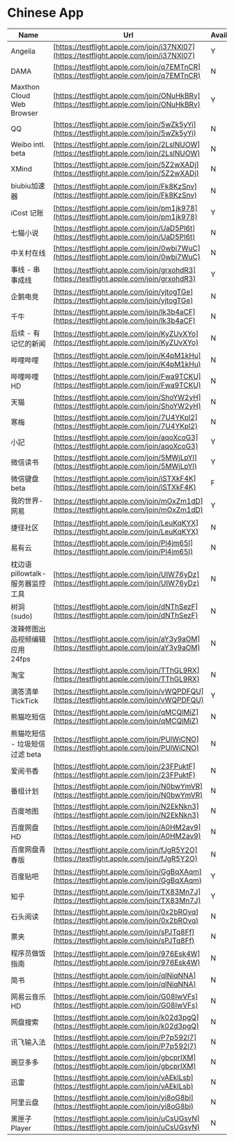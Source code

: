 # Chinese App
| Name | Url | Available | Date |
| --- | --- | --- | -- |
| Angelia | [https://testflight.apple.com/join/i37NXl07](https://testflight.apple.com/join/i37NXl07) | Y | 2022-09-23 |
| DAMA | [https://testflight.apple.com/join/q7EMTnCR](https://testflight.apple.com/join/q7EMTnCR) | N | 2022-12-04 |
| Maxthon Cloud Web Browser | [https://testflight.apple.com/join/ONuHkBRv](https://testflight.apple.com/join/ONuHkBRv) | Y | 2022-12-07 |
| QQ | [https://testflight.apple.com/join/5wZk5yYi](https://testflight.apple.com/join/5wZk5yYi) | N | 2022-05-19 |
| Weibo intl. beta | [https://testflight.apple.com/join/2LslNUOW](https://testflight.apple.com/join/2LslNUOW) | N | 2023-01-31 |
| XMind | [https://testflight.apple.com/join/5Z2wXADj](https://testflight.apple.com/join/5Z2wXADj) | N | 2022-03-15 |
| biubiu加速器 | [https://testflight.apple.com/join/Fk8KzSnv](https://testflight.apple.com/join/Fk8KzSnv) | N | 2022-03-15 |
| iCost 记账 | [https://testflight.apple.com/join/pm1jk978](https://testflight.apple.com/join/pm1jk978) | Y | 2022-12-04 |
| 七猫小说 | [https://testflight.apple.com/join/UaD5Pl6t](https://testflight.apple.com/join/UaD5Pl6t) | N | 2022-03-15 |
| 中关村在线 | [https://testflight.apple.com/join/0wbi7WuC](https://testflight.apple.com/join/0wbi7WuC) | N | 2022-04-06 |
| 事线 - 串事成线 | [https://testflight.apple.com/join/grxohdR3](https://testflight.apple.com/join/grxohdR3) | Y | 2023-01-05 |
| 企鹅电竞 | [https://testflight.apple.com/join/yjtogTGe](https://testflight.apple.com/join/yjtogTGe) | N | 2022-03-15 |
| 千牛 | [https://testflight.apple.com/join/lk3b4aCF](https://testflight.apple.com/join/lk3b4aCF) | N | 2022-03-16 |
| 后续 - 有记忆的新闻 | [https://testflight.apple.com/join/KyZUvXYo](https://testflight.apple.com/join/KyZUvXYo) | N | 2022-09-24 |
| 哔哩哔哩 | [https://testflight.apple.com/join/K4pM1kHu](https://testflight.apple.com/join/K4pM1kHu) | N | 2022-03-16 |
| 哔哩哔哩 HD | [https://testflight.apple.com/join/Fwa9TCKU](https://testflight.apple.com/join/Fwa9TCKU) | N | 2022-03-15 |
| 天猫 | [https://testflight.apple.com/join/ShoYW2yH](https://testflight.apple.com/join/ShoYW2yH) | N | 2022-03-16 |
| 寒梅 | [https://testflight.apple.com/join/7U4YKpl2](https://testflight.apple.com/join/7U4YKpl2) | N | 2022-03-15 |
| 小記 | [https://testflight.apple.com/join/aqoXcoG3](https://testflight.apple.com/join/aqoXcoG3) | Y | 2023-01-23 |
| 微信读书 | [https://testflight.apple.com/join/5MWjLpYl](https://testflight.apple.com/join/5MWjLpYl) | Y | 2022-11-03 |
| 微信键盘 beta | [https://testflight.apple.com/join/iSTXkF4K](https://testflight.apple.com/join/iSTXkF4K) | F | 2023-02-05 |
| 我的世界-网易 | [https://testflight.apple.com/join/mOxZm1dD](https://testflight.apple.com/join/mOxZm1dD) | Y | 2022-10-27 |
| 捷径社区 | [https://testflight.apple.com/join/LeuKqKYX](https://testflight.apple.com/join/LeuKqKYX) | N | 2022-03-16 |
| 易有云 | [https://testflight.apple.com/join/Pl4jm65I](https://testflight.apple.com/join/Pl4jm65I) | N | 2022-03-15 |
| 枕边语pillowtalk-服务器监控工具 | [https://testflight.apple.com/join/UIW76yDz](https://testflight.apple.com/join/UIW76yDz) | N | 2022-03-16 |
| 树洞(sudo) | [https://testflight.apple.com/join/dNThSezF](https://testflight.apple.com/join/dNThSezF) | N | 2022-03-15 |
| 泼辣修图出品视频编辑应用 24fps | [https://testflight.apple.com/join/aY3y9aOM](https://testflight.apple.com/join/aY3y9aOM) | N | 2022-03-15 |
| 淘宝 | [https://testflight.apple.com/join/TThGL9RX](https://testflight.apple.com/join/TThGL9RX) | N | 2022-03-16 |
| 滴答清单 TickTick | [https://testflight.apple.com/join/vWQPDFQU](https://testflight.apple.com/join/vWQPDFQU) | Y | 2022-03-15 |
| 熊猫吃短信 | [https://testflight.apple.com/join/qMCQlMiZ](https://testflight.apple.com/join/qMCQlMiZ) | N | 2022-03-15 |
| 熊猫吃短信 - 垃圾短信过滤 beta | [https://testflight.apple.com/join/PUlWiCNO](https://testflight.apple.com/join/PUlWiCNO) | N | 2022-12-01 |
| 爱阅书香 | [https://testflight.apple.com/join/23FPuktF](https://testflight.apple.com/join/23FPuktF) | N | 2022-03-15 |
| 番组计划 | [https://testflight.apple.com/join/N0bwYmVR](https://testflight.apple.com/join/N0bwYmVR) | N | 2022-03-15 |
| 百度地图 | [https://testflight.apple.com/join/N2EkNkn3](https://testflight.apple.com/join/N2EkNkn3) | N | 2022-03-15 |
| 百度网盘 HD | [https://testflight.apple.com/join/A0HM2av9](https://testflight.apple.com/join/A0HM2av9) | N | 2022-03-15 |
| 百度网盘青春版 | [https://testflight.apple.com/join/fJgR5Y2O](https://testflight.apple.com/join/fJgR5Y2O) | N | 2022-03-21 |
| 百度贴吧 | [https://testflight.apple.com/join/GgBqXAqm](https://testflight.apple.com/join/GgBqXAqm) | Y | 2022-12-16 |
| 知乎 | [https://testflight.apple.com/join/TX83Mn7J](https://testflight.apple.com/join/TX83Mn7J) | Y | 2022-10-18 |
| 石头阅读 | [https://testflight.apple.com/join/0x2bROvq](https://testflight.apple.com/join/0x2bROvq) | N | 2022-03-15 |
| 票夹 | [https://testflight.apple.com/join/sPJTq8Ff](https://testflight.apple.com/join/sPJTq8Ff) | N | 2022-03-15 |
| 程序员做饭指南 | [https://testflight.apple.com/join/976Esk4W](https://testflight.apple.com/join/976Esk4W) | N | 2022-06-23 |
| 简书 | [https://testflight.apple.com/join/qlNiqNNA](https://testflight.apple.com/join/qlNiqNNA) | N | 2022-03-15 |
| 网易云音乐 HD | [https://testflight.apple.com/join/G08IwVFs](https://testflight.apple.com/join/G08IwVFs) | N | 2022-03-15 |
| 网盘搜索 | [https://testflight.apple.com/join/k02d3pgQ](https://testflight.apple.com/join/k02d3pgQ) | N | 2022-03-15 |
| 讯飞输入法 | [https://testflight.apple.com/join/P7p592l7](https://testflight.apple.com/join/P7p592l7) | N | 2022-03-16 |
| 豌豆多多 | [https://testflight.apple.com/join/gbcprIXM](https://testflight.apple.com/join/gbcprIXM) | N | 2022-03-15 |
| 迅雷 | [https://testflight.apple.com/join/vAEklLsb](https://testflight.apple.com/join/vAEklLsb) | N | 2022-03-15 |
| 阿里云盘 | [https://testflight.apple.com/join/yi8oG8bi](https://testflight.apple.com/join/yi8oG8bi) | N | 2022-03-15 |
| 黑匣子 Player | [https://testflight.apple.com/join/uCsUGsvN](https://testflight.apple.com/join/uCsUGsvN) | N | 2022-03-15 |
